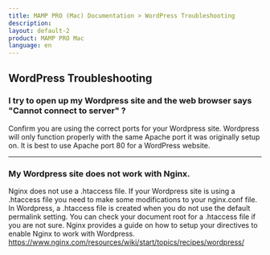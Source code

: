 ```yaml
---
title: MAMP PRO (Mac) Documentation > WordPress Troubleshooting
description: 
layout: default-2
product: MAMP PRO Mac
language: en
---
```


## WordPress Troubleshooting

### I try to open up my Wordpress site and the web browser says "Cannot connect to server" ?

Confirm you are using the correct ports for your Wordpress site. Wordpress will only function properly with the same Apache port it was originally setup on. It is best to use Apache port 80 for a WordPress website.

---

### My Wordpress site does not work with Nginx.

Nginx does not use a .htaccess file. If your Wordpress site is using a .htaccess file you need to make some modifications to your nginx.conf file. In Wordpress, a .htaccess file is created when you do not use the default permalink setting. You can check your document root for a .htaccess file if you are not sure. Nginx provides a guide on how to setup your directives to enable Nginx to work with Wordpress. https://www.nginx.com/resources/wiki/start/topics/recipes/wordpress/



